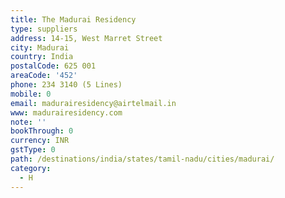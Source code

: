 ```yaml
---
title: The Madurai Residency
type: suppliers
address: 14-15, West Marret Street
city: Madurai
country: India
postalCode: 625 001
areaCode: '452'
phone: 234 3140 (5 Lines)
mobile: 0
email: madurairesidency@airtelmail.in
www: madurairesidency.com
note: ''
bookThrough: 0
currency: INR
gstType: 0
path: /destinations/india/states/tamil-nadu/cities/madurai/
category:
  - H
---
```


